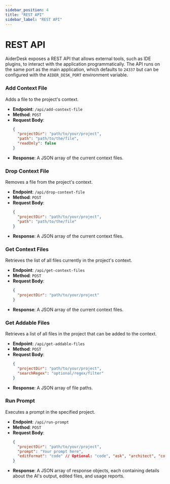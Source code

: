 ```yaml
---
sidebar_position: 4
title: "REST API"
sidebar_label: "REST API"
---
```


# REST API

AiderDesk exposes a REST API that allows external tools, such as IDE plugins, to interact with the application programmatically. The API runs on the same port as the main application, which defaults to `24337` but can be configured with the `AIDER_DESK_PORT` environment variable.

### Add Context File
Adds a file to the project's context.

- **Endpoint**: `/api/add-context-file`
- **Method**: `POST`
- **Request Body**:
  ```json
  {
    "projectDir": "path/to/your/project",
    "path": "path/to/the/file",
    "readOnly": false
  }
- **Response**: A JSON array of the current context files.

### Drop Context File
Removes a file from the project's context.

- **Endpoint**: `/api/drop-context-file`
- **Method**: `POST`
- **Request Body**:
  ```json
  {
    "projectDir": "path/to/your/project",
    "path": "path/to/the/file"
  }
  ```
- **Response**: A JSON array of the current context files.

### Get Context Files
Retrieves the list of all files currently in the project's context.

- **Endpoint**: `/api/get-context-files`
- **Method**: `POST`
- **Request Body**:
  ```json
  {
    "projectDir": "path/to/your/project"
  }
  ```
- **Response**: A JSON array of the current context files.

### Get Addable Files
Retrieves a list of all files in the project that can be added to the context.

- **Endpoint**: `/api/get-addable-files`
- **Method**: `POST`
- **Request Body**:
  ```json
  {
    "projectDir": "path/to/your/project",
    "searchRegex": "optional/regex/filter"
  }
  ```
- **Response**: A JSON array of file paths.

### Run Prompt
Executes a prompt in the specified project.

- **Endpoint**: `/api/run-prompt`
- **Method**: `POST`
- **Request Body**:
  ```json
  {
    "projectDir": "path/to/your/project",
    "prompt": "Your prompt here",
    "editFormat": "code" // Optional: "code", "ask", "architect", "context"
  }
  ```
- **Response**: A JSON array of response objects, each containing details about the AI's output, edited files, and usage reports.
